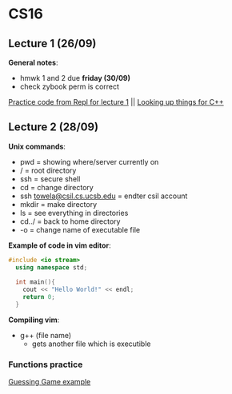 # CS16
## Lecture 1 (26/09)

**General notes**:
- hmwk 1 and 2 due **friday (30/09)**
- check zybook perm is correct

[Practice code from Repl for lecture 1](https://replit.com/@welaalice/CS16-lecture1#main.cpp) ||
[Looking up things for C++](https://cplusplus.com/) 


## Lecture 2 (28/09)

**Unix commands**:
- pwd = showing where/server currently on
- / = root directory
- ssh = secure shell
- cd = change directory
- ssh towela@csil.cs.ucsb.edu = endter csil account
- mkdir = make directory
- ls = see everything in directories
- cd../ = back to home directory
- -o = change name of executable file

**Example of code in vim editor**:

```cpp
#include <io stream>
  using namespace std;
  
  int main(){
    cout << "Hello World!" << endl;
    return 0;
  }
```
**Compiling vim**:
- g++ (file name)
  - gets another file which is executible

### Functions practice

[Guessing Game example](https://replit.com/@welaalice/CS16-Lecture-2-Guessing-Game#main.cpp)















